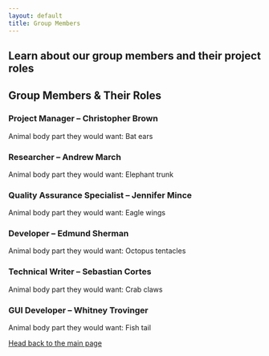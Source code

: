 ```yaml
---
layout: default
title: Group Members
---
```

## Learn about our group members and their project roles

## **Group Members & Their Roles**

### Project Manager – Christopher Brown 

Animal body part they would want: Bat ears

### Researcher – Andrew March

Animal body part they would want: Elephant trunk

### Quality Assurance Specialist – Jennifer Mince 

Animal body part they would want: Eagle wings

### Developer – Edmund Sherman

Animal body part they would want: Octopus tentacles

### Technical Writer – Sebastian Cortes

Animal body part they would want: Crab claws

### GUI Developer – Whitney Trovinger

Animal body part they would want: Fish tail


[Head back to the main page](https://jsebcort.github.io/NeedlemanWunsch/)
